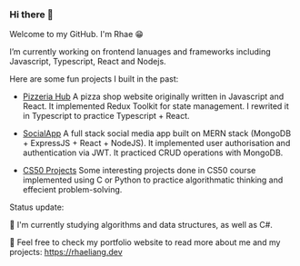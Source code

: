 ### Hi there 👋

Welcome to my GitHub. I'm Rhae 😁

I’m currently working on frontend lanuages and frameworks including Javascript, Typescript, React and Nodejs.

Here are some fun projects I built in the past:

- [Pizzeria Hub](https://github.com/Rha3L/pizzeriahub-ts)
  A pizza shop website originally written in Javascript and React. It implemented Redux Toolkit for state management. I rewrited it in Typescript to practice Typescript + React.

- [SocialApp](https://github.com/Rha3L/socialapp-mern)
  A full stack social media app built on MERN stack (MongoDB + ExpressJS + React + NodeJS). It implemented user authorisation and authentication via JWT. It practiced CRUD operations with MongoDB.

- [CS50 Projects](https://github.com/Rha3L/CS50-projects)
  Some interesting projects done in  CS50 course implemented using C or Python to practice algorithmatic thinking and effecient problem-solving.

Status update:

🌱 I'm currently studying algorithms and data structures, as well as C#.

🫶 Feel free to check my portfolio website to read more about me and my projects: https://rhaeliang.dev
<!-- 
**Rha3L/Rha3L** is a ✨ _special_ ✨ repository because its `README.md` (this file) appears on your GitHub profile.

Here are some ideas to get you started:


- 🌱 I’m currently learning ...
- 👯 I’m looking to collaborate on ...
- 🤔 I’m looking for help with ...
- 💬 Ask me about ...
- 📫 How to reach me: ...
- 😄 Pronouns: ...
- ⚡ Fun fact: ...
-->
